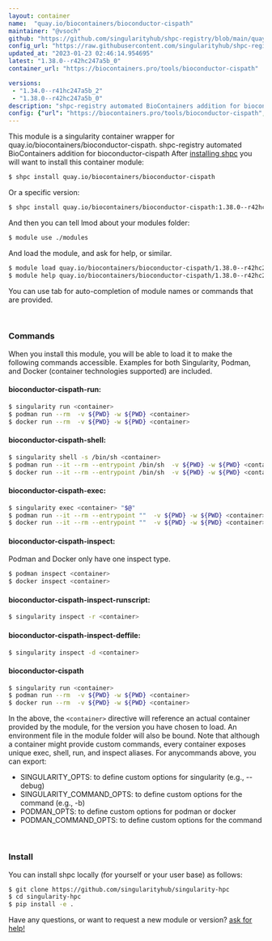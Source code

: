 ```yaml
---
layout: container
name:  "quay.io/biocontainers/bioconductor-cispath"
maintainer: "@vsoch"
github: "https://github.com/singularityhub/shpc-registry/blob/main/quay.io/biocontainers/bioconductor-cispath/container.yaml"
config_url: "https://raw.githubusercontent.com/singularityhub/shpc-registry/main/quay.io/biocontainers/bioconductor-cispath/container.yaml"
updated_at: "2023-01-23 02:46:14.954695"
latest: "1.38.0--r42hc247a5b_0"
container_url: "https://biocontainers.pro/tools/bioconductor-cispath"

versions:
 - "1.34.0--r41hc247a5b_2"
 - "1.38.0--r42hc247a5b_0"
description: "shpc-registry automated BioContainers addition for bioconductor-cispath"
config: {"url": "https://biocontainers.pro/tools/bioconductor-cispath", "maintainer": "@vsoch", "description": "shpc-registry automated BioContainers addition for bioconductor-cispath", "latest": {"1.38.0--r42hc247a5b_0": "sha256:ef78b9e29badcc41743ae56b54b2e76484ab97eed45fa9a126dd301cf4300525"}, "tags": {"1.34.0--r41hc247a5b_2": "sha256:5fb1c643bd4f9fedf159806793a9473db91d3f62cb7007b3c95db105b91297d5", "1.38.0--r42hc247a5b_0": "sha256:ef78b9e29badcc41743ae56b54b2e76484ab97eed45fa9a126dd301cf4300525"}, "docker": "quay.io/biocontainers/bioconductor-cispath"}
---
```


This module is a singularity container wrapper for quay.io/biocontainers/bioconductor-cispath.
shpc-registry automated BioContainers addition for bioconductor-cispath
After [installing shpc](#install) you will want to install this container module:


```bash
$ shpc install quay.io/biocontainers/bioconductor-cispath
```

Or a specific version:

```bash
$ shpc install quay.io/biocontainers/bioconductor-cispath:1.38.0--r42hc247a5b_0
```

And then you can tell lmod about your modules folder:

```bash
$ module use ./modules
```

And load the module, and ask for help, or similar.

```bash
$ module load quay.io/biocontainers/bioconductor-cispath/1.38.0--r42hc247a5b_0
$ module help quay.io/biocontainers/bioconductor-cispath/1.38.0--r42hc247a5b_0
```

You can use tab for auto-completion of module names or commands that are provided.

<br>

### Commands

When you install this module, you will be able to load it to make the following commands accessible.
Examples for both Singularity, Podman, and Docker (container technologies supported) are included.

#### bioconductor-cispath-run:

```bash
$ singularity run <container>
$ podman run --rm  -v ${PWD} -w ${PWD} <container>
$ docker run --rm  -v ${PWD} -w ${PWD} <container>
```

#### bioconductor-cispath-shell:

```bash
$ singularity shell -s /bin/sh <container>
$ podman run --it --rm --entrypoint /bin/sh  -v ${PWD} -w ${PWD} <container>
$ docker run --it --rm --entrypoint /bin/sh  -v ${PWD} -w ${PWD} <container>
```

#### bioconductor-cispath-exec:

```bash
$ singularity exec <container> "$@"
$ podman run --it --rm --entrypoint ""  -v ${PWD} -w ${PWD} <container> "$@"
$ docker run --it --rm --entrypoint ""  -v ${PWD} -w ${PWD} <container> "$@"
```

#### bioconductor-cispath-inspect:

Podman and Docker only have one inspect type.

```bash
$ podman inspect <container>
$ docker inspect <container>
```

#### bioconductor-cispath-inspect-runscript:

```bash
$ singularity inspect -r <container>
```

#### bioconductor-cispath-inspect-deffile:

```bash
$ singularity inspect -d <container>
```



#### bioconductor-cispath

```bash
$ singularity run <container>
$ podman run --rm  -v ${PWD} -w ${PWD} <container>
$ docker run --rm  -v ${PWD} -w ${PWD} <container>
```


In the above, the `<container>` directive will reference an actual container provided
by the module, for the version you have chosen to load. An environment file in the
module folder will also be bound. Note that although a container
might provide custom commands, every container exposes unique exec, shell, run, and
inspect aliases. For anycommands above, you can export:

 - SINGULARITY_OPTS: to define custom options for singularity (e.g., --debug)
 - SINGULARITY_COMMAND_OPTS: to define custom options for the command (e.g., -b)
 - PODMAN_OPTS: to define custom options for podman or docker
 - PODMAN_COMMAND_OPTS: to define custom options for the command

<br>

### Install

You can install shpc locally (for yourself or your user base) as follows:

```bash
$ git clone https://github.com/singularityhub/singularity-hpc
$ cd singularity-hpc
$ pip install -e .
```

Have any questions, or want to request a new module or version? [ask for help!](https://github.com/singularityhub/singularity-hpc/issues)